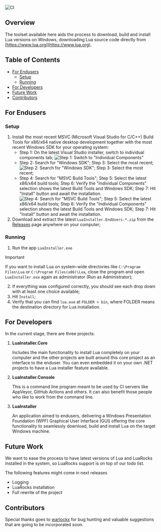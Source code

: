 ![CI](https://github.com/luau-project/LuaInstaller/actions/workflows/CI.yaml/badge.svg)

## Overview

The toolset available here aids the process to download, build and install Lua versions on Windows, downloading Lua source code directly from [https://www.lua.org](https://www.lua.org). 

## Table of Contents
* [For Endusers](#for-endusers)
    * [Setup](#setup)
    * [Running](#running)
* [For Developers](#for-developers)
* [Future Work](#future-work)
* [Contributors](#contributors)

## For Endusers

### Setup

1. Install the most recent MSVC (Microsoft Visual Studio for C/C++) Build Tools for x86/x64 native desktop development together with the most recent Windows SDK for your operating system:
    * Step 1: On the latest Visual Studio installer, switch to individual components tab; ![Step 1: Switch to "Individual Components"](https://github.com/user-attachments/assets/8f848c4e-d61d-4fc7-a869-a0b63fb4aecb)
    * Step 2: Search for "Windows SDK"; Step 3: Select the most recent; ![Step 2: Search for "Windows SDK"; Step 3: Select the most recent;](https://github.com/user-attachments/assets/04a3a6a6-297c-4935-a5b7-0baa41cddc12)
    * Step 4: Search for "MSVC Build Tools"; Step 5: Select the latest x86/x64 build tools; Step 6: Verify the "Individual Components" selection shows the latest Build Tools and Windows SDK; Step 7: Hit "Install" button and await the installation. ![Step 4: Search for "MSVC Build Tools"; Step 5: Select the latest x86/x64 build tools; Step 6: Verify the "Individual Components" selection shows the latest Build Tools and Windows SDK; Step 7: Hit "Install" button and await the installation.](https://github.com/user-attachments/assets/7c3cec11-31d5-4bc7-85bb-08ba53b655c1)
2. Download and extract the latest ```LuaInstaller.EndUsers-*.zip``` from the [Releases](https://github.com/luau-project/LuaInstaller/releases) page anywhere on your computer;

### Running

1. Run the app ```LuaInstaller.exe```

> [!IMPORTANT]
> 
> If you want to install Lua on system-wide directories like ```C:\Program Files\Lua``` or ```C:\Program Files(x86)\Lua```, close the program and open ```LuaInstaller.exe``` again as administrator (Run as Administrator);

2. If everything was configured correctly, you should see each drop down with at least one choice available;
3. Hit ```Install```;
4. Verify that you can find ```lua.exe``` at ```FOLDER > bin```, where FOLDER means the destination directory for Lua installation.

## For Developers

In the current stage, there are three projects:

1. **LuaInstaller.Core**

    Includes the main functionality to install Lua completely on your computer and the other projects are built around this core project as an interface to the enduser. You can even embedded it on your own .NET projects to have a Lua installer feature available.

2. **LuaInstaller.Console**

    This is a command line program meant to be used by CI servers like AppVeyor, GitHub Actions and others. It can also benefit those people who like to work from the command line.

3. **LuaInstaller**

    An application aimed to endusers, delivering a Windows Presentation Foundation (WPF) Graphical User Interface (GUI) offering the core functionality to seamlessly download, build and install Lua on the target Windows machine.

## Future Work

We want to ease the process to have latest versions of Lua and LuaRocks installed in the system, so LuaRocks support is on top of our todo list.

The following features might come in next releases
* Logging
* LuaRocks installation
* Full rewrite of the project

## Contributors

Special thanks goes to [warlockx](https://github.com/Warlockx) for bug hunting and valuable suggestions that are going to be incorporated soon.